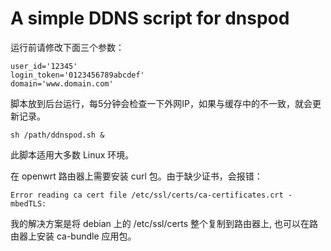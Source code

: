 # A simple DDNS script for dnspod


运行前请修改下面三个参数：

    user_id='12345'
    login_token='0123456789abcdef'
    domain='www.domain.com'

脚本放到后台运行，每5分钟会检查一下外网IP，如果与缓存中的不一致，就会更新记录。

    sh /path/ddnspod.sh &

此脚本适用大多数 Linux 环境。

在 openwrt 路由器上需要安装 curl 包。由于缺少证书，会报错：

    Error reading ca cert file /etc/ssl/certs/ca-certificates.crt - mbedTLS:

我的解决方案是将 debian 上的 /etc/ssl/certs 整个复制到路由器上,
也可以在路由器上安装 ca-bundle 应用包。
